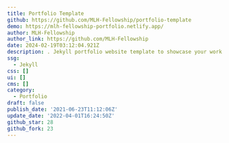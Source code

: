 ```yaml
---
title: Portfolio Template
github: https://github.com/MLH-Fellowship/portfolio-template
demo: https://mlh-fellowship-portfolio.netlify.app/
author: MLH-Fellowship
author_link: https://github.com/MLH-Fellowship
date: 2024-02-19T03:12:04.921Z
description: . Jekyll portfolio website template to showcase your work using GitHub Pages
ssg:
  - Jekyll
css: []
ui: []
cms: []
category:
  - Portfolio
draft: false
publish_date: '2021-06-23T11:12:06Z'
update_date: '2022-04-01T16:24:50Z'
github_star: 28
github_fork: 23
---
```

